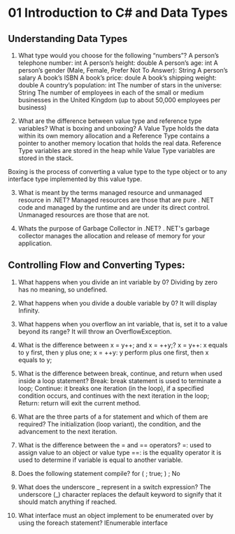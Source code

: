 # 01 Introduction to C# and Data Types
## Understanding Data Types

1. What type would you choose for the following “numbers”? 
   A person’s telephone number: int
   A person’s height: double
   A person’s age: int
   A person’s gender (Male, Female, Prefer Not To Answer): String
   A person’s salary A book’s ISBN A book’s price: doule
   A book’s shipping weight: double
   A country’s population: int
   The number of stars in the universe: String
   The number of employees in each of the small or medium businesses in the United Kingdom (up to about 50,000 employees per business) 

2. What are the difference between value type and reference type variables? What is boxing and unboxing?
A Value Type holds the data within its own memory allocation and a Reference Type contains a pointer to another memory location that holds the real data. 
Reference Type variables are stored in the heap while Value Type variables are stored in the stack.

Boxing is the process of converting a value type to the type object or to any interface type implemented by this value type.

3. What is meant by the terms managed resource and unmanaged resource in .NET?
Managed resources are those that are pure . NET code and managed by the runtime and are under its direct control. 
Unmanaged resources are those that are not.

4. Whats the purpose of Garbage Collector in .NET? 
. NET's garbage collector manages the allocation and release of memory for your application.

## Controlling Flow and Converting Types:
1. What happens when you divide an int variable by 0? 
Dividing by zero has no meaning, so undefined.

2. What happens when you divide a double variable by 0? 
It will display Infinity.

3. What happens when you overflow an int variable, that is, set it to a value beyond its range? 
It will throw an OverflowException.

4. What is the difference between x = y++; and x = ++y;? 
 x = y++: x equals to y first, then y plus one;
 x = ++y: y perform plus one first, then x equals to y;

5. What is the difference between break, continue, and return when used inside a loop statement? 
Break: break statement is used to terminate a loop;
Continue: it breaks one iteration (in the loop), if a specified condition occurs, and continues with the next iteration in the loop;
Return: return will exit the current method. 

6. What are the three parts of a for statement and which of them are required? 
The initialization (loop variant), the condition, and the advancement to the next iteration.

7. What is the difference between the = and == operators? 
=: used to assign value to an object or value type
==: is the equality operator it is used to determine if variable is equal to another variable.

8. Does the following statement compile? for ( ; true; ) ; 
No

9. What does the underscore _ represent in a switch expression?
The underscore (_) character replaces the default keyword to signify that it should match anything if reached.

10. What interface must an object implement to be enumerated over by using the foreach statement?
IEnumerable interface

